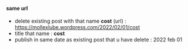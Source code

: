 #### same url
- delete existing post with that name **cost** (url) : https://mollexlube.wordpress.com/2022/02/01/cost
- title that name : **cost**
- publish in same date as existing post that u have delete : 2022 feb 01
